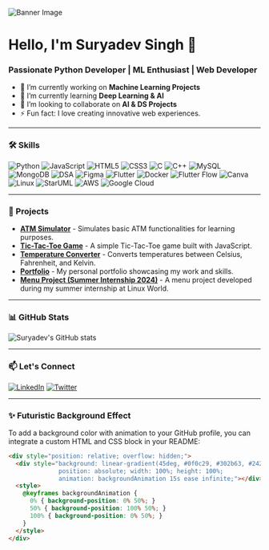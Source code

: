 ![Banner Image](https://example.com/banner.gif)

# Hello, I'm Suryadev Singh 👋

### Passionate Python Developer | ML Enthusiast | Web Developer

- 🔭 I’m currently working on **Machine Learning Projects**
- 🌱 I’m currently learning **Deep Learning & AI**
- 👯 I’m looking to collaborate on **AI & DS Projects**
- ⚡ Fun fact: I love creating innovative web experiences.

---

### 🛠️ Skills

![Python](https://img.shields.io/badge/Python-%2314354C.svg?style=for-the-badge&logo=python&logoColor=white)
![JavaScript](https://img.shields.io/badge/JavaScript-%23323330.svg?style=for-the-badge&logo=javascript&logoColor=%23F7DF1E)
![HTML5](https://img.shields.io/badge/HTML5-%23E34F26.svg?style=for-the-badge&logo=html5&logoColor=white)
![CSS3](https://img.shields.io/badge/CSS3-%231572B6.svg?style=for-the-badge&logo=css3&logoColor=white)
![C](https://img.shields.io/badge/C-%2300599C.svg?style=for-the-badge&logo=c&logoColor=white)
![C++](https://img.shields.io/badge/C++-%2300599C.svg?style=for-the-badge&logo=c%2B%2B&logoColor=white)
![MySQL](https://img.shields.io/badge/MySQL-%2300f.svg?style=for-the-badge&logo=mysql&logoColor=white)
![MongoDB](https://img.shields.io/badge/MongoDB-%2347A248.svg?style=for-the-badge&logo=mongodb&logoColor=white)
![DSA](https://img.shields.io/badge/DSA-%23F7DF1E.svg?style=for-the-badge&logo=databricks&logoColor=black)
![Figma](https://img.shields.io/badge/Figma-%23F24E1E.svg?style=for-the-badge&logo=figma&logoColor=white)
![Flutter](https://img.shields.io/badge/Flutter-%2302569B.svg?style=for-the-badge&logo=flutter&logoColor=white)
![Docker](https://img.shields.io/badge/Docker-%232496ED.svg?style=for-the-badge&logo=docker&logoColor=white)
![Flutter Flow](https://img.shields.io/badge/Flutter_Flow-%23000000.svg?style=for-the-badge&logo=flutterflow&logoColor=white)
![Canva](https://img.shields.io/badge/Canva-%2300C4CC.svg?style=for-the-badge&logo=canva&logoColor=white)
![Linux](https://img.shields.io/badge/Linux-%23FCC624.svg?style=for-the-badge&logo=linux&logoColor=black)
![StarUML](https://img.shields.io/badge/StarUML-%23A1B2C3.svg?style=for-the-badge&logo=staruml&logoColor=white)
![AWS](https://img.shields.io/badge/Amazon_AWS-%23232F3E.svg?style=for-the-badge&logo=amazon-aws&logoColor=white)
![Google Cloud](https://img.shields.io/badge/Google_Cloud-%234285F4.svg?style=for-the-badge&logo=google-cloud&logoColor=white)

---

### 🚀 Projects

- **[ATM Simulator](https://github.com/SuryadevSingh/atm-simulator)** - Simulates basic ATM functionalities for learning purposes.
- **[Tic-Tac-Toe Game](https://github.com/SuryadevSingh/tic-tac-toe)** - A simple Tic-Tac-Toe game built with JavaScript.
- **[Temperature Converter](https://github.com/SuryadevSingh/temperature-converter)** - Converts temperatures between Celsius, Fahrenheit, and Kelvin.
- **[Portfolio](https://github.com/SuryadevSingh/portfolio)** - My personal portfolio showcasing my work and skills.
- **[Menu Project (Summer Internship 2024)](https://github.com/SuryadevSingh/menu-project)** - A menu project developed during my summer internship at Linux World.

---

### 📊 GitHub Stats

![Suryadev's GitHub stats](https://github-readme-stats.vercel.app/api?username=SuryadevSingh&show_icons=true&theme=radical)

---

### 📫 Let's Connect

[![LinkedIn](https://img.shields.io/badge/LinkedIn-%230077B5.svg?style=for-the-badge&logo=linkedin&logoColor=white)](https://linkedin.com/in/SuryadevSingh)
[![Twitter](https://img.shields.io/badge/Twitter-%231DA1F2.svg?style=for-the-badge&logo=twitter&logoColor=white)](https://twitter.com/SuryadevSingh)

---

### ✨ Futuristic Background Effect

To add a background color with animation to your GitHub profile, you can integrate a custom HTML and CSS block in your README:

```html
<div style="position: relative; overflow: hidden;">
  <div style="background: linear-gradient(45deg, #0f0c29, #302b63, #24243e);
              position: absolute; width: 100%; height: 100%;
              animation: backgroundAnimation 15s ease infinite;"></div>
  <style>
    @keyframes backgroundAnimation {
      0% { background-position: 0% 50%; }
      50% { background-position: 100% 50%; }
      100% { background-position: 0% 50%; }
    }
  </style>
</div>
